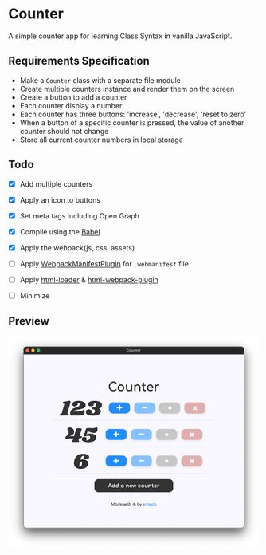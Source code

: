 # Counter

A simple counter app for learning Class Syntax in vanilla JavaScript.

## Requirements Specification
- Make a `Counter` class with a separate file module
- Create multiple counters instance and render them on the screen
- Create a button to add a counter
- Each counter display a number
- Each counter has three buttons: 'increase', 'decrease', 'reset to zero'
- When a button of a specific counter is pressed, the value of another counter should not change
- Store all current counter numbers in local storage

## Todo
- [x] Add multiple counters
- [x] Apply an icon to buttons
- [x] Set meta tags including Open Graph
- [x] Compile using the [Babel](https://babeljs.io/)
- [x] Apply the webpack(js, css, assets)
- [ ] Apply [WebpackManifestPlugin](https://github.com/shellscape/webpack-manifest-plugin) for `.webmanifest` file
- [ ] Apply [html-loader](https://webpack.js.org/loaders/html-loader/) & [html-webpack-plugin](https://webpack.js.org/plugins/html-webpack-plugin/)
- [ ] Minimize


## Preview
![preview](./src/assets/preview.png)
